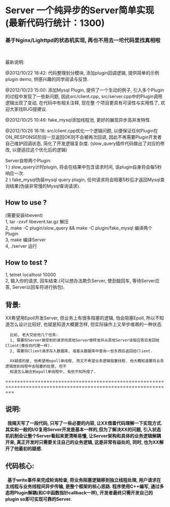 <h1>Server 一个纯异步的Server简单实现 (最新代码行统计：1300)</h1>
<h3>基于Nginx/Lighttpd的状态机实现, 再也不用去一坨代码里找真相啦</h3>
<br/>  

<p>最新说明:</p>
<p>@2012/10/22 18:42: 代码整理划分模块, 添加plugin回调逻辑, 提供简单的示例plugin demo, 供感兴趣的同学阅读与反馈. </p>
<p>@2012/10/23 15:00: 添加Mysql Plugin, 提供了一个生动的例子, 引入多个Plugin的过程中发现了一些新问题, 因此src/client.cpp, src/server.cpp中的Plugin调用逻辑出现了变动, 在代码中有相关注释, 现在整
个项目更具有可读性与实用性了, 欢迎大家找BUG提建议.</p>
<p>@2012/10/25 10:46: fake_mysql添加线程池, 更好的展现异步高并发特性.</p>
<p>@2012/10/26 16:18: src/client.cpp优化一个逻辑问题, 以便保证任何Plugin在ON_RESPONSE阶段一旦返回OK则不会被再次回调, 因此不再需要Plugin开发者自己维护回调状态, 简化了开发逻辑复杂度. (slow_query插件代码做出了对应的修改, 以便适应这个优化后的逻辑)</p>
<p>Server自带两个Plugin:<br/>
1 ) slow_query计时plugin, 将会在结果中包含请求时间, 该plugin自身将会每5秒响应一次. <br/>
2 ) fake_mysql伪装mysql query plugin, 任何请求将会阻塞5秒后才返回Mysql查询结果(伪装非常慢的Mysql查询请求).</p>
</p>

<h2>How to use ?</h2>
(需要安装libevent)<br/>
1, tar -zxvf libevent.tar.gz 解压<br/>
2, make -C plugin/slow_query && make -C plugin/fake_mysql 编译两个Plugin<br/>
3, make 编译Server<br/>
4, ./server 运行<br/>

<h2>How to test ?</h2>
1, telnet localhost 10000<br/>
2, 输入你的请求, 回车结束.(可以想办法欺负Server, 使劲敲回车, 等待Server应答, Server以回车符进行拆包).<br/>
</p>

<p></p>
<h2>背景:</h2>       
      XX希望用Epoll开发Server, 但业务上有很多阻塞的逻辑, 怕会阻塞Epoll, 所以不知道怎么设计比较好, 也就是知道大概要怎样, 但实际操作上又举步维艰的一种状态.
      
      比如, 老大交给他几个任务:
      1, 需要将Server接受到的请求向其他Server做转发并从其他Server读取应答后发回给Client(像反向代理一样).
      2, 需要将Client请求存入数据库, 或者从数据库中查询一些东西后返回给Client.
      
      XX疑惑的是, 他希望用epoll单线程, 而又不希望业务逻辑阻塞线程. 他大概知道要将业务逻辑放到线程中去阻塞的处理, 但不
      知道怎么融合到epoll单线程中, 有些不知所措了.
<p>===============================================================================================================</p>
<h2>说明:</h2>
<h4>
     &nbsp;&nbsp;我隔天写了一段代码, 只写了一些必要的内容, 让XX借着代码理解一下实现方式. 其实和一般的I/O复用Server开发是基本一样的,但为了解决XX的问题, 引入状态机机制会让整个Server看起来更清晰易懂, 让Server架构和具体的业务逻辑解耦开来, 真正开发时只需要关注自己的业务逻辑, 这是非常有益处的, 同时, 也为XX解开了他最初的疑惑.
</h4>

<h2>代码核心:</h2> 
<h4>&nbsp;&nbsp;基于write事件来完成轮询检查, 将业务阻塞逻辑移到独立线程处理, 用户请求在主线程与业务线程间异步传输, 是整个框架的核心思路.
程序使用C++编写, 通过多态将Plugin解耦(和C中函数指针callback一样), 开发者最终只需开发自己的plugin so即可实现可靠的Server.

